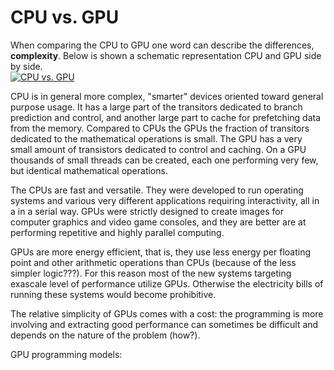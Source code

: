 # CPU vs. GPU



When comparing the CPU to GPU one word can describe the differences, **complexity**. Below is shown a schematic representation CPU and GPU side by side.  
[![CPU vs. GPU](https://docs.nvidia.com/cuda/cuda-c-programming-guide/graphics/gpu-devotes-more-transistors-to-data-processing.png)](https://docs.nvidia.com/cuda/cuda-c-programming-guide/graphics/gpu-devotes-more-transistors-to-data-processing.png)

CPU is in general more complex, "smarter" devices oriented toward general purpose usage. It has a large part of the transitors dedicated to branch prediction and control,  and another large part to cache for prefetching data from the memory. Compared to CPUs the GPUs the fraction of transitors dedicated to the mathematical operations is small. The GPU has a very small amount of transistors dedicated to control and caching.  On a GPU thousands of small threads can be created, each one performing very few, but identical mathematical operations. 

The CPUs are fast and versatile. They were developed to run operating systems and various very different applications requiring interactivity, all in a  in a serial way.  GPUs were strictly  designed to create images for computer graphics and video game consoles, and they are better are at performing repetitive and highly parallel computing. 

GPUs are more energy efficient, that is, they use less energy per floating point and other arithmetic operations than CPUs (because of the less simpler logic???). For this reason most of the new systems targeting exascale level of performance utilize GPUs. Otherwise the electricity bills of running these systems would become prohibitive.

The relative simplicity of GPUs comes with a cost: the programming is more involving and extracting good performance can sometimes be difficult and depends on the nature of the problem (how?).

GPU programming models:
